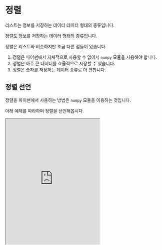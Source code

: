 # 정렬

리스트는 정보를 저장하는 데이터 데이터 형태의 종류입니다.

정렬도 정보를 저장하는 데이터 형태의 종류입니다.

정렬은 리스트와 비슷하지만 조금 다른 점들이 있습니다.

1. 정렬은 파이썬에서 자체적으로 사용할 수 없어서 `numpy` 모듈을 사용해야 합니다.
2. 정렬은 아주 큰 데이터를 효율적으로 저장할 수 있습니다.
3. 정렬은 숫자를 저장하는 데이터 종류로 더 편합니다.

## 정렬 선언

정렬을 파이썬에서 사용하는 방법은 `numpy` 모듈을 이용하는 것입니다.

아래 예제를 따라하며 정렬을 선언해봅시다.

<iframe
  loading="lazy" title="Python Playground" src="https://trinket.io/embed/python3/396ae27df2" height="400" />

## 정렬 숫자 연산

리스트에서는 리스트의 모든 아이템에 어떤 수를 더하고 새로운 리스트에 저장하기 위하여 다음과 같은 방법을 사용했습니다.

리스트에서는 아이템을 하나하나 for 반복문을 사용하여 숫자 연산을 해야합니다.

정렬을 사용하면 바로 그 변수를 연산하여도 잘 작동이 됩니다.

<iframe
  loading="lazy" title="Python Playground" src="https://trinket.io/embed/python3/bd22e54547" height="400" />
